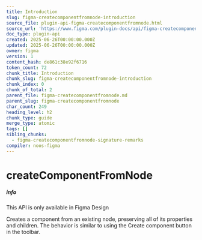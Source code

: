 ```yaml
---
title: Introduction
slug: figma-createcomponentfromnode-introduction
source_file: plugin-api-figma-createcomponentfromnode.html
source_url: 'https://www.figma.com/plugin-docs/api/figma-createcomponentfromnode/'
doc_type: plugin-api
created: 2025-06-26T00:00:00.000Z
updated: 2025-06-26T00:00:00.000Z
owner: figma
version: 1
content_hash: de861c38e92f6716
token_count: 72
chunk_title: Introduction
chunk_slug: figma-createcomponentfromnode-introduction
chunk_index: 0
chunk_of_total: 2
parent_file: figma-createcomponentfromnode.md
parent_slug: figma-createcomponentfromnode
char_count: 249
heading_level: h2
chunk_type: guide
merge_type: atomic
tags: []
sibling_chunks:
  - figma-createcomponentfromnode-signature-remarks
compiler: noos-figma
---
```


# createComponentFromNode

##### info

This API is only available in Figma Design

Creates a component from an existing node, preserving all of its properties and children. The behavior is similar to using the Create component button in the toolbar.

